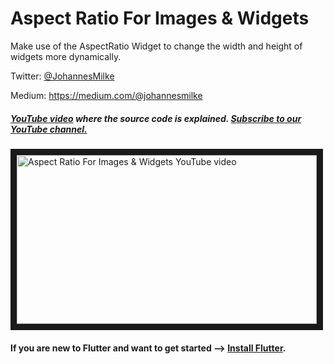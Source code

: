 # Aspect Ratio For Images & Widgets
Make use of the AspectRatio Widget to change the width and height of widgets more dynamically. 


Twitter: [@JohannesMilke](https://twitter.com/JohannesMilke "Twitter Johannes Milke")

Medium: https://medium.com/@johannesmilke

##### [YouTube video](https://www.youtube.com/watch?v=Us35hgh5ExE "Youtube Johannes Milke") where the *source code* is explained. [Subscribe to our YouTube channel.](http://www.youtube.com/channel/UC0FD2apauvegCcsvqIBceLA?sub_confirmation=1 "YouTube Subscribe Johannes Milke")  
<a href="https://www.youtube.com/watch?v=Us35hgh5ExE&feature=player_embedded
" target="_blank"><img src="http://img.youtube.com/vi/Us35hgh5ExE/maxresdefault.jpg" 
alt="Aspect Ratio For Images & Widgets YouTube video" width="480" height="270" border="10" /></a>

#### If you are new to Flutter and want to get started --> [Install Flutter](https://flutter.io/docs/get-started/install "Install Flutter").